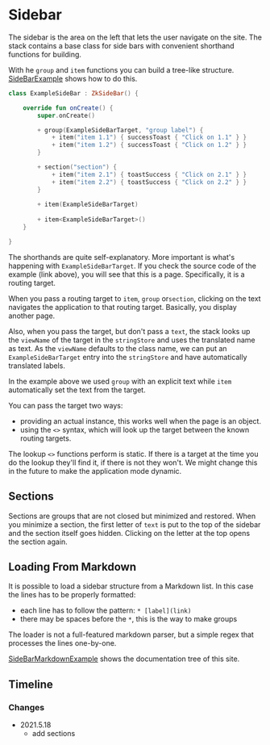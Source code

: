 # Sidebar

The sidebar is the area on the left that lets the user navigate on the site. The stack contains a base class for side
bars with convenient shorthand functions for building.

With he `group` and `item` functions you can build a tree-like structure.
[SideBarExample](../../../../../lib/examples/src/jsMain/kotlin/zakadabar/lib/examples/frontend/sidebar/SideBarExample.kt)
shows how to do this.

```kotlin
class ExampleSideBar : ZkSideBar() {

    override fun onCreate() {
        super.onCreate()

        + group(ExampleSideBarTarget, "group label") {
            + item("item 1.1") { successToast { "Click on 1.1" } }
            + item("item 1.2") { successToast { "Click on 1.2" } }
        }

        + section("section") {
            + item("item 2.1") { toastSuccess { "Click on 2.1" } }
            + item("item 2.2") { toastSuccess { "Click on 2.2" } }
        }
        
        + item(ExampleSideBarTarget)
      
        + item<ExampleSideBarTarget>()
    }

}
```

<div data-zk-enrich="SideBarExample"></div>

The shorthands are quite self-explanatory. More important is what's happening with `ExampleSideBarTarget`. If you check
the source code of the example (link above), you will see that this is a page. Specifically, it is a routing target.

When you pass a routing target to `item`, `group` or`section`, clicking on the text navigates the application to that 
routing target. Basically, you display another page.

Also, when you pass the target, but don't pass a `text`, the stack looks up the `viewName` of the target in
the `stringStore` and uses the translated name as text. As the `viewName` defaults to the class name, we can put
an `ExampleSideBarTarget` entry into the `stringStore` and have automatically translated labels.

In the example above we used `group` with an explicit text while `item` automatically set the text from the target.

You can pass the target two ways: 

- providing an actual instance, this works well when the page is an object.
- using the `<>` syntax, which will look up the target between the known routing targets.

<div data-zk-enrich="Note" data-zk-flavour="Info" data-zk-title="Static Lookup">

The lookup `<>` functions perform is static. If there is a target at the time you
do the lookup they'll find it, if there is not they won't. We might change this
in the future to make the application mode dynamic.

</div>

## Sections

Sections are groups that are not closed but minimized and restored. When you minimize a section, the first
letter of `text` is put to the top of the sidebar and the section itself goes hidden. Clicking on the
letter at the top opens the section again.

## Loading From Markdown

It is possible to load a sidebar structure from a Markdown list. In this case the lines has to be properly formatted:

* each line has to follow the pattern: `* [label](link)`
* there may be spaces before the `*`, this is the way to make groups

The loader is not a full-featured markdown parser, but a simple regex that processes the lines one-by-one.

[SideBarMarkdownExample](../../../../../lib/examples/src/jsMain/kotlin/zakadabar/lib/examples/frontend/sidebar/SideBarMarkdownExample.kt)
shows the documentation tree of this site.

<div data-zk-enrich="SideBarMarkdownExample"></div>

## Timeline

### Changes

* 2021.5.18
  * add sections